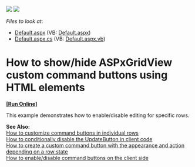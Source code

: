 <!-- default badges list -->
[![](https://img.shields.io/badge/Open_in_DevExpress_Support_Center-FF7200?style=flat-square&logo=DevExpress&logoColor=white)](https://supportcenter.devexpress.com/ticket/details/E351)
[![](https://img.shields.io/badge/📖_How_to_use_DevExpress_Examples-e9f6fc?style=flat-square)](https://docs.devexpress.com/GeneralInformation/403183)
<!-- default badges end -->
<!-- default file list -->
*Files to look at*:

* [Default.aspx](./CS/WebSite/Default.aspx) (VB: [Default.aspx](./VB/WebSite/Default.aspx))
* [Default.aspx.cs](./CS/WebSite/Default.aspx.cs) (VB: [Default.aspx.vb](./VB/WebSite/Default.aspx.vb))
<!-- default file list end -->
# How to show/hide ASPxGridView custom command buttons using HTML elements 
<!-- run online -->
**[[Run Online]](https://codecentral.devexpress.com/e351/)**
<!-- run online end -->


<p>This example demonstrates how to enable/disable editing for specific rows.</p>
<p><strong>See Also:</strong><br /> <a href="https://www.devexpress.com/Support/Center/p/E366">How to customize command buttons in individual rows</a><br /><a href="https://www.devexpress.com/Support/Center/p/E450">How to conditionally disable the UpdateButton in client code</a><br /><a href="https://www.devexpress.com/Support/Center/p/E1246">How to create a custom command button with the appearance and action depending on a row state</a><br /><a href="https://www.devexpress.com/Support/Center/p/E2345">How to enable/disable command buttons on the client side</a></p>

<br/>


